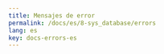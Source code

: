 ```yaml
---
title: Mensajes de error
permalink: /docs/es/8-sys_database/errors
lang: es
key: docs-errors-es
---
```

